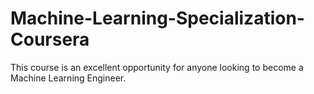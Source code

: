 # Machine-Learning-Specialization-Coursera
This course is an excellent opportunity for anyone looking to become a Machine Learning Engineer.
